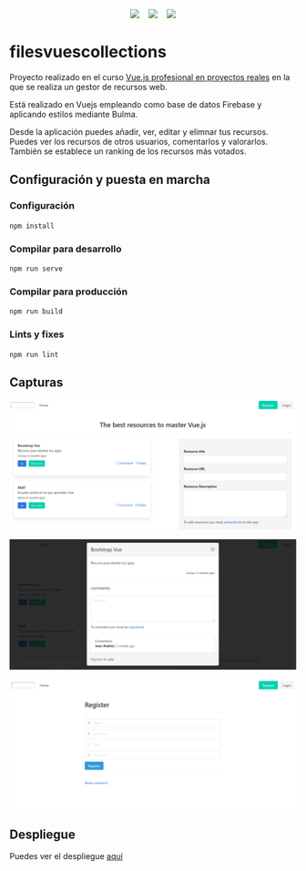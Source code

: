 <p align="center"><img src="https://vuejs.org/images/logo.png" width="80"> &nbsp&nbsp&nbsp<img src="https://bulma.io/images/bulma-logo.png" width="300"> &nbsp&nbsp&nbsp<img src="https://www.gstatic.com/devrel-devsite/prod/v4ff7513a940c844d7a200d0833ef676f25fef10662a3b57ca262bcf76cbd98e2/firebase/images/lockup.png" width="300"></p>

# filesvuescollections

Proyecto realizado en el curso [Vue.js profesional en proyectos reales](https://esatonline.es/formacion/vue-js-profesional-en-proyectos-reales/) en la que se realiza un gestor de recursos web.

Está realizado en Vuejs empleando como base de datos Firebase y aplicando estilos mediante Bulma.

Desde la aplicación puedes añadir, ver, editar y elimnar tus recursos. Puedes ver los recursos de otros usuarios, comentarlos y valorarlos. También se establece un ranking de los recursos más votados.

## Configuración y puesta en marcha

### Configuración
```
npm install
```

### Compilar para desarrollo
```
npm run serve
```

### Compilar para producción
```
npm run build
```

### Lints y fixes
```
npm run lint
```
## Capturas

<p><img src="src/assets/capturas/inicio.png"/></p>

<p><img src="src/assets/capturas/ficha.png"/></p>

<p><img src="src/assets/capturas/registro.png"/></p>

## Despliegue

Puedes ver el despliegue [aquí](https://vuefilos-ebc8b.web.app/)
